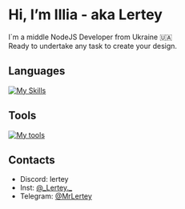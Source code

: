 # Hi, I’m Illia - aka Lertey
I`m a middle NodeJS Developer from Ukraine 🇺🇦<br>
Ready to undertake any task to create your design. 

## Languages<br>
[![My Skills](https://skillicons.dev/icons?i=html,css,js,php,bootstrap)](https://skillicons.dev)

## Tools<br>
[![My tools](https://skillicons.dev/icons?i=linux,vscode,cloudflare,nginx,bash,figma,git,netlify)](https://skillicons.dev)

## Contacts<br>
- Discord: lertey
- Inst: [@\_Lertey._](https://www.instagram.com/lertey._/)
- Telegram: [@MrLertey](https://t.me/MrLertey)
